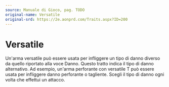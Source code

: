```yaml
---
source: Manuale di Gioco, pag. TODO
original-name: Versatile
original-srd: https://2e.aonprd.com/Traits.aspx?ID=200
---
```


# Versatile

Un'arma versatile può essere usata per infliggere un tipo di danno diverso da
quello riportato alla voce Danno. Questo tratto indica il tipo di danno
alternativo. Ad esempio, un'arma perforante con versatile T può essere usata per
infliggere danno perforante o tagliente. Scegli il tipo di danno ogni volta che
effettui un attacco.
